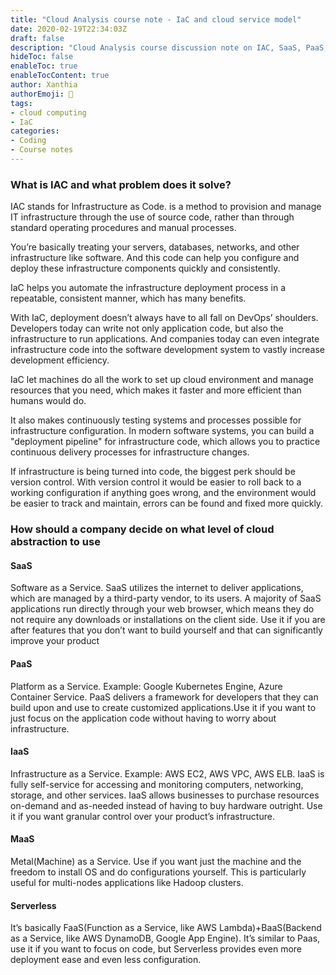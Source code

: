 ```yaml
---
title: "Cloud Analysis course note - IaC and cloud service model"
date: 2020-02-19T22:34:03Z
draft: false
description: "Cloud Analysis course discussion note on IAC, SaaS, PaaS, IaaS, MaaS and Serverless"
hideToc: false
enableToc: true
enableTocContent: true
author: Xanthia
authorEmoji: 🐹
tags:
- cloud computing
- IaC
categories:
- Coding
- Course notes
---
```


### What is IAC and what problem does it solve?

IAC stands for Infrastructure as Code. is a method to provision and manage IT infrastructure through the use of source code, rather than through standard operating procedures and manual processes.

You’re basically treating your servers, databases, networks, and other infrastructure like software. And this code can help you configure and deploy these infrastructure components quickly and consistently.

IaC helps you automate the infrastructure deployment process in a repeatable, consistent manner, which has many benefits.

With IaC, deployment doesn’t always have to all fall on DevOps’ shoulders. Developers today can write not only application code, but also the infrastructure to run applications. And companies today can even integrate infrastructure code into the software development system to vastly increase development efficiency.

IaC let machines do all the work to set up cloud environment and manage resources that you need, which makes it faster and more efficient than humans would do.

It also makes continuously testing systems and processes possible for infrastructure configuration. In modern software systems, you can build a "deployment pipeline" for infrastructure code, which allows you to practice continuous delivery processes for infrastructure changes.

If infrastructure is being turned into code, the biggest perk should be version control. With version control it would be easier to roll back to a working configuration if anything goes wrong, and the environment would be easier to track and maintain, errors can be found and fixed more quickly.

### How should a company decide on what level of cloud abstraction to use

#### SaaS
Software as a Service. SaaS utilizes the internet to deliver applications, which are managed by a third-party vendor, to its users. A majority of SaaS applications run directly through your web browser, which means they do not require any downloads or installations on the client side. Use it if you are after features that you don’t want to build yourself and that can significantly improve your product

#### PaaS
Platform as a Service. Example: Google Kubernetes Engine, Azure Container Service. PaaS delivers a framework for developers that they can build upon and use to create customized applications.Use it if you want to just focus on the application code without having to worry about infrastructure.

#### IaaS
Infrastructure as a Service. Example: AWS EC2, AWS VPC, AWS ELB. IaaS is fully self-service for accessing and monitoring computers, networking, storage, and other services. IaaS allows businesses to purchase resources on-demand and as-needed instead of having to buy hardware outright. Use it if you want granular control over your product’s infrastructure.

#### MaaS
Metal(Machine) as a Service. Use if you want just the machine and the freedom to install OS and do configurations yourself. This is particularly useful for multi-nodes applications like Hadoop clusters.

#### Serverless
It’s basically FaaS(Function as a Service, like AWS Lambda)+BaaS(Backend as a Service, like AWS DynamoDB, Google App Engine). It’s similar to Paas, use it if you want to focus on code, but Serverless provides even more deployment ease and even less configuration.